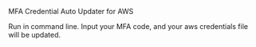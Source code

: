 MFA Credential Auto Updater for AWS

Run in command line. Input your MFA code, and your aws credentials file will be updated. 

